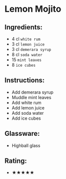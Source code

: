# Lemon Mojito

## Ingredients:
- 4 cl `white rum`
- 3 cl `lemon juice`
- 3 cl `demerara syrup`
- 8 cl `soda water`
- 15 `mint leaves`
- 8 `ice cubes`

## Instructions:
- Add demerara syrup
- Muddle mint leaves
- Add white rum
- Add lemon juice
- Add soda water
- Add ice cubes

## Glassware:
- Highball glass

## Rating:
- ★★★★★